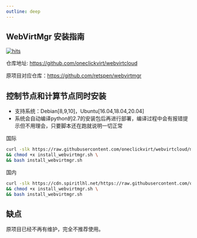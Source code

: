 ```yaml
---
outline: deep
---
```


## WebVirtMgr 安装指南

[![hits](https://hits.spiritlhl.net/webvirtcloud.svg?action=hit&title=hits&title_bg=%23555555&count_bg=%233aebee&edge_flat=false)](https://hits.spiritlhl.net)

仓库地址: <https://github.com/oneclickvirt/webvirtcloud>

原项目对应仓库：<https://github.com/retspen/webvirtmgr>

## 控制节点和计算节点同时安装

- 支持系统：Debian[8,9,10]，Ubuntu[16.04,18.04,20.04]
- 系统会自动编译python的2.7的安装包后再进行部署，编译过程中会有报错提示但不用理会，只要脚本还在跑就说明一切正常

国际

```bash
curl -slk https://raw.githubusercontent.com/oneclickvirt/webvirtcloud/main/scripts/install_webvirtmgr.sh -o install_webvirtmgr.sh \
&& chmod +x install_webvirtmgr.sh \
&& bash install_webvirtmgr.sh
```

国内

```bash
curl -slk https://cdn.spiritlhl.net/https://raw.githubusercontent.com/oneclickvirt/webvirtcloud/main/scripts/install_webvirtmgr.sh -o install_webvirtmgr.sh \
&& chmod +x install_webvirtmgr.sh \
&& bash install_webvirtmgr.sh
```

## 缺点

原项目已经不再有维护，完全不推荐使用。

